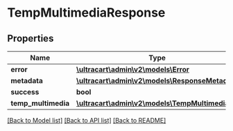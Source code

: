 # TempMultimediaResponse

## Properties
Name | Type | Description | Notes
------------ | ------------- | ------------- | -------------
**error** | [**\\ultracart\admin\v2\models\Error**](Error.md) |  | [optional] 
**metadata** | [**\\ultracart\admin\v2\models\ResponseMetadata**](ResponseMetadata.md) |  | [optional] 
**success** | **bool** |  | [optional] 
**temp_multimedia** | [**\\ultracart\admin\v2\models\TempMultimedia**](TempMultimedia.md) |  | [optional] 

[[Back to Model list]](../README.md#documentation-for-models) [[Back to API list]](../README.md#documentation-for-api-endpoints) [[Back to README]](../README.md)



